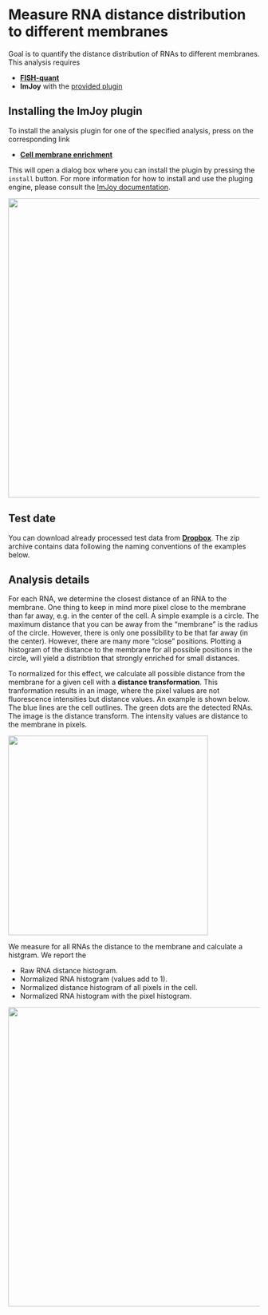 # Measure RNA distance distribution to different membranes

Goal is to quantify the distance distribution of RNAs to different membranes.
This analysis requires

* [**FISH-quant**](https://bitbucket.org/muellerflorian/fish_quant/)
* **ImJoy** with the [provided plugin](memb-analysis.md#installing-the-imjoy-plugin)

## Installing the ImJoy plugin

To install the analysis plugin for one of the specified analysis, press on the
corresponding link

-   [**Cell membrane enrichment**](https://imjoy.io/#/app?w=MembDist&plugin=https://raw.githubusercontent.com/muellerflorian/rna-loc/master/imjoy-plugins/MembraneDistance.imjoy.html&tag=CellMemb)

This will open a dialog box where you can install the plugin by pressing the
`install` button. For more information for how to install and use the pluging engine, please
consult the [ImJoy documentation](https://imjoy.io/docs/#/user-manual?id=python-engine).

<img src="https://raw.githubusercontent.com/muellerflorian/rna-loc/master/docs/img/imjoy-install-membdist.png" width="600px"></img>


## Test date

You can download already processed test data from [**Dropbox**](https://www.dropbox.com/s/0sbsmbg5xlccamp/img1.zip?dl=0). The zip archive contains data following the naming conventions of the examples below.

## Analysis details

For each RNA, we determine the closest distance of an RNA to the membrane. One thing to keep in mind more pixel close to the membrane than far away, e.g. in the center of
the cell. A simple example is a circle. The maximum distance that you can be away from the “membrane” is the radius of the circle. However, there is only one possibility to be that far away (in the center). However, there are many more “close” positions.  Plotting a histogram of the distance to the membrane for all possible positions in the circle,  will yield a distribtion that strongly enriched for small distances.

To normalized for this effect, we calculate all possible distance from the membrane
for a given cell with a **distance transformation**. This tranformation results in
an image, where the pixel values are not fluorescence intensities but distance values. An example is shown below. The blue lines are the cell outlines. The green dots are the detected RNAs. The image is the distance transform. The intensity values are distance to the membrane in pixels.

<img src="https://raw.githubusercontent.com/muellerflorian/rna-loc/master/docs/img/dist_transform.png" width="400px"></img>

We measure for all RNAs the distance to the membrane and calculate a
histgram. We report the

-   Raw RNA distance histogram.
-   Normalized RNA histogram (values add to 1).
-   Normalized distance histogram of all pixels in the cell.
-   Normalized RNA histogram with the pixel histogram.

<img src="https://raw.githubusercontent.com/muellerflorian/rna-loc/master/docs/img/memb_summaryPlot.png" width="600px"></img>
